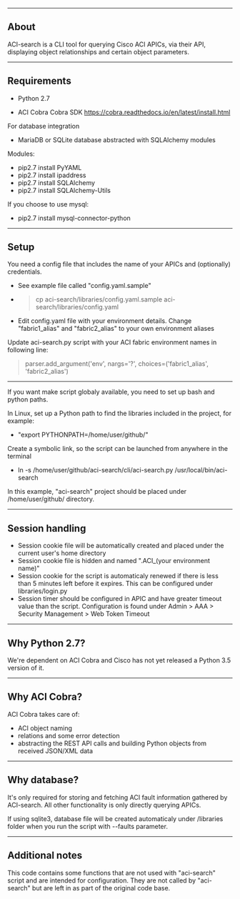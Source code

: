 ---------------
About
---------------

ACI-search is a CLI tool for querying Cisco ACI APICs, via their API, displaying object relationships and certain object parameters.


---------------
Requirements
---------------

- Python 2.7

- ACI Cobra
Cobra SDK
https://cobra.readthedocs.io/en/latest/install.html

For database integration
- MariaDB or SQLite database abstracted with SQLAlchemy modules

Modules:
- pip2.7 install PyYAML
- pip2.7 install ipaddress
- pip2.7 install SQLAlchemy
- pip2.7 install SQLAlchemy-Utils

If you choose to use mysql:
- pip2.7 install mysql-connector-python

---------------
Setup
---------------

You need a config file that includes the name of your APICs and (optionally) credentials.
* See example file called "config.yaml.sample"
* > cp aci-search/libraries/config.yaml.sample aci-search/libraries/config.yaml
* Edit config.yaml file with your environment details. Change "fabric1_alias" and "fabric2_alias" to your own environment aliases

Update aci-search.py script with your ACI fabric environment names in following line:
> parser.add_argument('env', nargs='?', choices=('fabric1_alias', 'fabric2_alias')

---------------

If you want make script globaly available, you need to set up bash and python paths.

In Linux, set up a Python path to find the libraries included in the project, for example:
* "export PYTHONPATH=/home/user/github/"

Create a symbolic link, so the script can be launched from anywhere in the terminal
* ln -s /home/user/github/aci-search/cli/aci-search.py  /usr/local/bin/aci-search

In this example, "aci-search" project should be placed under /home/user/github/ directory.

---------------
Session handling
---------------

* Session cookie file will be automatically created and placed under the current user's home directory
* Session cookie file is hidden and named ".ACI_(your environment name)"
* Session cookie for the script is automaticaly renewed if there is less than 5 minutes left before it expires. This can be configured under libraries/login.py
* Session timer should be configured in APIC and have greater timeout value than the script. Configuration is found under Admin > AAA > Security Management > Web Token Timeout


---------------
Why Python 2.7?
---------------

We're dependent on ACI Cobra and Cisco has not yet released a Python 3.5 version of it.


---------------
Why ACI Cobra?
---------------

ACI Cobra takes care of:
- ACI object naming
- relations and some error detection
- abstracting the REST API calls and building Python objects from received JSON/XML data


---------------
Why database?
---------------

It's only required for storing and fetching ACI fault information gathered by ACI-search.
All other functionality is only directly querying APICs.

If using sqlite3, database file will be created automaticaly under /libraries folder when you run the script with --faults parameter.

---------------
Additional notes
---------------

This code contains some functions that are not used with "aci-search" script and are intended for configuration. They are not called by "aci-search" but are left in as part of the original code base.
